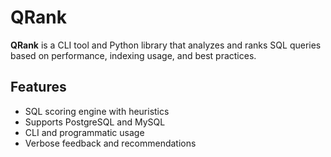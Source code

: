 # QRank

**QRank** is a CLI tool and Python library that analyzes and ranks SQL queries based on performance, indexing usage, and best practices.

## Features

- SQL scoring engine with heuristics
- Supports PostgreSQL and MySQL
- CLI and programmatic usage
- Verbose feedback and recommendations
